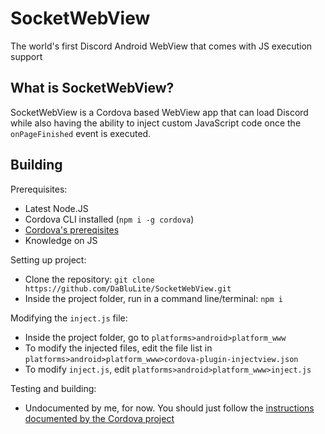 # SocketWebView
The world's first Discord Android WebView that comes with JS execution support

## What is SocketWebView?
SocketWebView is a Cordova based WebView app that can load Discord while also having the ability to inject custom JavaScript code once the `onPageFinished` event is executed.

## Building

Prerequisites:
* Latest Node.JS
* Cordova CLI installed (`npm i -g cordova`)
* [Cordova's prereqisites](https://cordova.apache.org/docs/en/latest/guide/cli/index.html#install-pre-requisites-for-building)
* Knowledge on JS

Setting up project:
* Clone the repository: `git clone https://github.com/DaBluLite/SocketWebView.git`
* Inside the project folder, run in a command line/terminal: `npm i`

Modifying the `inject.js` file:
* Inside the project folder, go to `platforms>android>platform_www`
* To modify the injected files, edit the file list in `platforms>android>platform_www>cordova-plugin-injectview.json`
* To modify `inject.js`, edit `platforms>android>platform_www>inject.js`

Testing and building:
* Undocumented by me, for now. You should just follow the [instructions documented by the Cordova project](https://cordova.apache.org/docs/en/latest/guide/cli/index.html#build-the-app)
